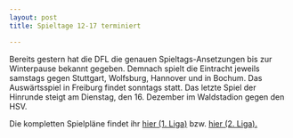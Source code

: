 ```yaml
---
layout: post
title: Spieltage 12-17 terminiert

---
```


Bereits gestern hat die DFL die genauen Spieltags-Ansetzungen bis zur Winterpause bekannt gegeben. Demnach spielt die Eintracht jeweils samstags gegen Stuttgart, Wolfsburg, Hannover und in Bochum. Das Auswärtsspiel in Freiburg findet sonntags statt. Das letzte Spiel der Hinrunde steigt am Dienstag, den 16. Dezember im Waldstadion gegen den HSV.

Die kompletten Spielpläne findet ihr [hier (1. Liga)](http://www.eintracht-stats.de/content/tabellen/spielplan_l1.htm) bzw. [hier (2. Liga).](http://www.eintracht-stats.de/content/tabellen/spielplan.htm)
